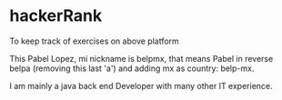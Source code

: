 # hackerRank
To keep track of exercises on above platform

This Pabel Lopez, mi nickname is belpmx, that means Pabel in reverse belpa (removing this last 'a') and adding mx as country: belp-mx.

I am mainly a java back end Developer with many other IT experience.
